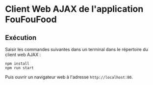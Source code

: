 # Client Web AJAX de l'application FouFouFood

## Exécution

Saisir les commandes suivantes dans un terminal dans le répertoire du client web AJAX :
```shell
npm install
npm run start
```

Puis ouvrir un navigateur web à l'adresse `http://localhost:80`.